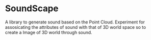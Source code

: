 SoundScape
==========

A library to generate sound based on the Point Cloud.
Experiment for assosicating the attributes of sound with that of 3D world space so to create a Image of 3D world through sound.
